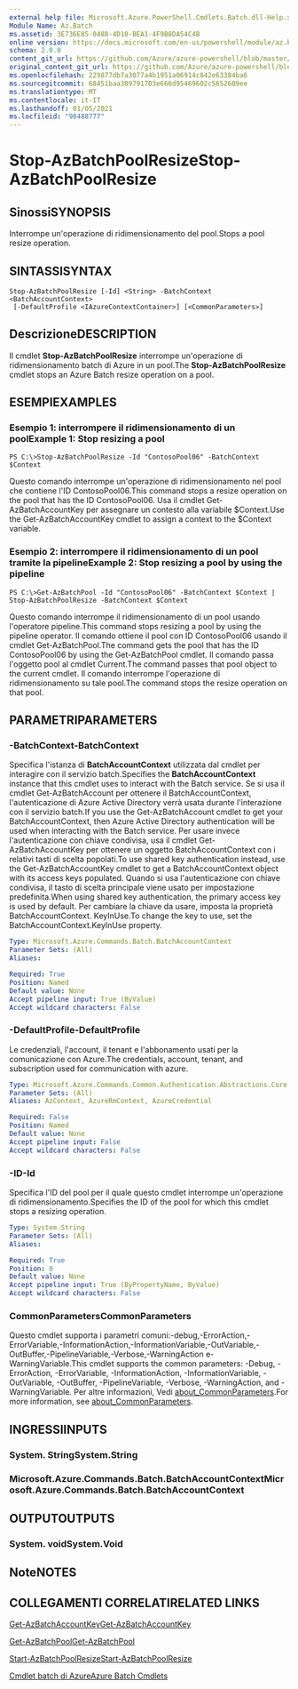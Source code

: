```yaml
---
external help file: Microsoft.Azure.PowerShell.Cmdlets.Batch.dll-Help.xml
Module Name: Az.Batch
ms.assetid: 3E736E85-0488-4D10-BEA1-4F9B8DA54C4B
online version: https://docs.microsoft.com/en-us/powershell/module/az.batch/stop-azbatchpoolresize
schema: 2.0.0
content_git_url: https://github.com/Azure/azure-powershell/blob/master/src/Batch/Batch/help/Stop-AzBatchPoolResize.md
original_content_git_url: https://github.com/Azure/azure-powershell/blob/master/src/Batch/Batch/help/Stop-AzBatchPoolResize.md
ms.openlocfilehash: 229877db7a3077a4b1951a06914c842e63384ba6
ms.sourcegitcommit: 68451baa389791703e666d95469602c5652609ee
ms.translationtype: MT
ms.contentlocale: it-IT
ms.lasthandoff: 01/05/2021
ms.locfileid: "98488777"
---
```

# <span data-ttu-id="c3d7f-101">Stop-AzBatchPoolResize</span><span class="sxs-lookup"><span data-stu-id="c3d7f-101">Stop-AzBatchPoolResize</span></span>

## <span data-ttu-id="c3d7f-102">Sinossi</span><span class="sxs-lookup"><span data-stu-id="c3d7f-102">SYNOPSIS</span></span>
<span data-ttu-id="c3d7f-103">Interrompe un'operazione di ridimensionamento del pool.</span><span class="sxs-lookup"><span data-stu-id="c3d7f-103">Stops a pool resize operation.</span></span>

## <span data-ttu-id="c3d7f-104">SINTASSI</span><span class="sxs-lookup"><span data-stu-id="c3d7f-104">SYNTAX</span></span>

```
Stop-AzBatchPoolResize [-Id] <String> -BatchContext <BatchAccountContext>
 [-DefaultProfile <IAzureContextContainer>] [<CommonParameters>]
```

## <span data-ttu-id="c3d7f-105">Descrizione</span><span class="sxs-lookup"><span data-stu-id="c3d7f-105">DESCRIPTION</span></span>
<span data-ttu-id="c3d7f-106">Il cmdlet **Stop-AzBatchPoolResize** interrompe un'operazione di ridimensionamento batch di Azure in un pool.</span><span class="sxs-lookup"><span data-stu-id="c3d7f-106">The **Stop-AzBatchPoolResize** cmdlet stops an Azure Batch resize operation on a pool.</span></span>

## <span data-ttu-id="c3d7f-107">ESEMPI</span><span class="sxs-lookup"><span data-stu-id="c3d7f-107">EXAMPLES</span></span>

### <span data-ttu-id="c3d7f-108">Esempio 1: interrompere il ridimensionamento di un pool</span><span class="sxs-lookup"><span data-stu-id="c3d7f-108">Example 1: Stop resizing a pool</span></span>
```
PS C:\>Stop-AzBatchPoolResize -Id "ContosoPool06" -BatchContext $Context
```

<span data-ttu-id="c3d7f-109">Questo comando interrompe un'operazione di ridimensionamento nel pool che contiene l'ID ContosoPool06.</span><span class="sxs-lookup"><span data-stu-id="c3d7f-109">This command stops a resize operation on the pool that has the ID ContosoPool06.</span></span>
<span data-ttu-id="c3d7f-110">Usa il cmdlet Get-AzBatchAccountKey per assegnare un contesto alla variabile $Context.</span><span class="sxs-lookup"><span data-stu-id="c3d7f-110">Use the Get-AzBatchAccountKey cmdlet to assign a context to the $Context variable.</span></span>

### <span data-ttu-id="c3d7f-111">Esempio 2: interrompere il ridimensionamento di un pool tramite la pipeline</span><span class="sxs-lookup"><span data-stu-id="c3d7f-111">Example 2: Stop resizing a pool by using the pipeline</span></span>
```
PS C:\>Get-AzBatchPool -Id "ContosoPool06" -BatchContext $Context | Stop-AzBatchPoolResize -BatchContext $Context
```

<span data-ttu-id="c3d7f-112">Questo comando interrompe il ridimensionamento di un pool usando l'operatore pipeline.</span><span class="sxs-lookup"><span data-stu-id="c3d7f-112">This command stops resizing a pool by using the pipeline operator.</span></span>
<span data-ttu-id="c3d7f-113">Il comando ottiene il pool con ID ContosoPool06 usando il cmdlet Get-AzBatchPool.</span><span class="sxs-lookup"><span data-stu-id="c3d7f-113">The command gets the pool that has the ID ContosoPool06 by using the Get-AzBatchPool cmdlet.</span></span>
<span data-ttu-id="c3d7f-114">Il comando passa l'oggetto pool al cmdlet Current.</span><span class="sxs-lookup"><span data-stu-id="c3d7f-114">The command passes that pool object to the current cmdlet.</span></span>
<span data-ttu-id="c3d7f-115">Il comando interrompe l'operazione di ridimensionamento su tale pool.</span><span class="sxs-lookup"><span data-stu-id="c3d7f-115">The command stops the resize operation on that pool.</span></span>

## <span data-ttu-id="c3d7f-116">PARAMETRI</span><span class="sxs-lookup"><span data-stu-id="c3d7f-116">PARAMETERS</span></span>

### <span data-ttu-id="c3d7f-117">-BatchContext</span><span class="sxs-lookup"><span data-stu-id="c3d7f-117">-BatchContext</span></span>
<span data-ttu-id="c3d7f-118">Specifica l'istanza di **BatchAccountContext** utilizzata dal cmdlet per interagire con il servizio batch.</span><span class="sxs-lookup"><span data-stu-id="c3d7f-118">Specifies the **BatchAccountContext** instance that this cmdlet uses to interact with the Batch service.</span></span>
<span data-ttu-id="c3d7f-119">Se si usa il cmdlet Get-AzBatchAccount per ottenere il BatchAccountContext, l'autenticazione di Azure Active Directory verrà usata durante l'interazione con il servizio batch.</span><span class="sxs-lookup"><span data-stu-id="c3d7f-119">If you use the Get-AzBatchAccount cmdlet to get your BatchAccountContext, then Azure Active Directory authentication will be used when interacting with the Batch service.</span></span> <span data-ttu-id="c3d7f-120">Per usare invece l'autenticazione con chiave condivisa, usa il cmdlet Get-AzBatchAccountKey per ottenere un oggetto BatchAccountContext con i relativi tasti di scelta popolati.</span><span class="sxs-lookup"><span data-stu-id="c3d7f-120">To use shared key authentication instead, use the Get-AzBatchAccountKey cmdlet to get a BatchAccountContext object with its access keys populated.</span></span> <span data-ttu-id="c3d7f-121">Quando si usa l'autenticazione con chiave condivisa, il tasto di scelta principale viene usato per impostazione predefinita.</span><span class="sxs-lookup"><span data-stu-id="c3d7f-121">When using shared key authentication, the primary access key is used by default.</span></span> <span data-ttu-id="c3d7f-122">Per cambiare la chiave da usare, imposta la proprietà BatchAccountContext. KeyInUse.</span><span class="sxs-lookup"><span data-stu-id="c3d7f-122">To change the key to use, set the BatchAccountContext.KeyInUse property.</span></span>

```yaml
Type: Microsoft.Azure.Commands.Batch.BatchAccountContext
Parameter Sets: (All)
Aliases:

Required: True
Position: Named
Default value: None
Accept pipeline input: True (ByValue)
Accept wildcard characters: False
```

### <span data-ttu-id="c3d7f-123">-DefaultProfile</span><span class="sxs-lookup"><span data-stu-id="c3d7f-123">-DefaultProfile</span></span>
<span data-ttu-id="c3d7f-124">Le credenziali, l'account, il tenant e l'abbonamento usati per la comunicazione con Azure.</span><span class="sxs-lookup"><span data-stu-id="c3d7f-124">The credentials, account, tenant, and subscription used for communication with azure.</span></span>

```yaml
Type: Microsoft.Azure.Commands.Common.Authentication.Abstractions.Core.IAzureContextContainer
Parameter Sets: (All)
Aliases: AzContext, AzureRmContext, AzureCredential

Required: False
Position: Named
Default value: None
Accept pipeline input: False
Accept wildcard characters: False
```

### <span data-ttu-id="c3d7f-125">-ID</span><span class="sxs-lookup"><span data-stu-id="c3d7f-125">-Id</span></span>
<span data-ttu-id="c3d7f-126">Specifica l'ID del pool per il quale questo cmdlet interrompe un'operazione di ridimensionamento.</span><span class="sxs-lookup"><span data-stu-id="c3d7f-126">Specifies the ID of the pool for which this cmdlet stops a resizing operation.</span></span>

```yaml
Type: System.String
Parameter Sets: (All)
Aliases:

Required: True
Position: 0
Default value: None
Accept pipeline input: True (ByPropertyName, ByValue)
Accept wildcard characters: False
```

### <span data-ttu-id="c3d7f-127">CommonParameters</span><span class="sxs-lookup"><span data-stu-id="c3d7f-127">CommonParameters</span></span>
<span data-ttu-id="c3d7f-128">Questo cmdlet supporta i parametri comuni:-debug,-ErrorAction,-ErrorVariable,-InformationAction,-InformationVariable,-OutVariable,-OutBuffer,-PipelineVariable,-Verbose,-WarningAction e-WarningVariable.</span><span class="sxs-lookup"><span data-stu-id="c3d7f-128">This cmdlet supports the common parameters: -Debug, -ErrorAction, -ErrorVariable, -InformationAction, -InformationVariable, -OutVariable, -OutBuffer, -PipelineVariable, -Verbose, -WarningAction, and -WarningVariable.</span></span> <span data-ttu-id="c3d7f-129">Per altre informazioni, Vedi [about_CommonParameters](http://go.microsoft.com/fwlink/?LinkID=113216).</span><span class="sxs-lookup"><span data-stu-id="c3d7f-129">For more information, see [about_CommonParameters](http://go.microsoft.com/fwlink/?LinkID=113216).</span></span>

## <span data-ttu-id="c3d7f-130">INGRESSI</span><span class="sxs-lookup"><span data-stu-id="c3d7f-130">INPUTS</span></span>

### <span data-ttu-id="c3d7f-131">System. String</span><span class="sxs-lookup"><span data-stu-id="c3d7f-131">System.String</span></span>

### <span data-ttu-id="c3d7f-132">Microsoft.Azure.Commands.Batch.BatchAccountContext</span><span class="sxs-lookup"><span data-stu-id="c3d7f-132">Microsoft.Azure.Commands.Batch.BatchAccountContext</span></span>

## <span data-ttu-id="c3d7f-133">OUTPUT</span><span class="sxs-lookup"><span data-stu-id="c3d7f-133">OUTPUTS</span></span>

### <span data-ttu-id="c3d7f-134">System. void</span><span class="sxs-lookup"><span data-stu-id="c3d7f-134">System.Void</span></span>

## <span data-ttu-id="c3d7f-135">Note</span><span class="sxs-lookup"><span data-stu-id="c3d7f-135">NOTES</span></span>

## <span data-ttu-id="c3d7f-136">COLLEGAMENTI CORRELATI</span><span class="sxs-lookup"><span data-stu-id="c3d7f-136">RELATED LINKS</span></span>

[<span data-ttu-id="c3d7f-137">Get-AzBatchAccountKey</span><span class="sxs-lookup"><span data-stu-id="c3d7f-137">Get-AzBatchAccountKey</span></span>](./Get-AzBatchAccountKey.md)

[<span data-ttu-id="c3d7f-138">Get-AzBatchPool</span><span class="sxs-lookup"><span data-stu-id="c3d7f-138">Get-AzBatchPool</span></span>](./Get-AzBatchPool.md)

[<span data-ttu-id="c3d7f-139">Start-AzBatchPoolResize</span><span class="sxs-lookup"><span data-stu-id="c3d7f-139">Start-AzBatchPoolResize</span></span>](./Start-AzBatchPoolResize.md)

[<span data-ttu-id="c3d7f-140">Cmdlet batch di Azure</span><span class="sxs-lookup"><span data-stu-id="c3d7f-140">Azure Batch Cmdlets</span></span>](/powershell/module/Az.Batch/)
